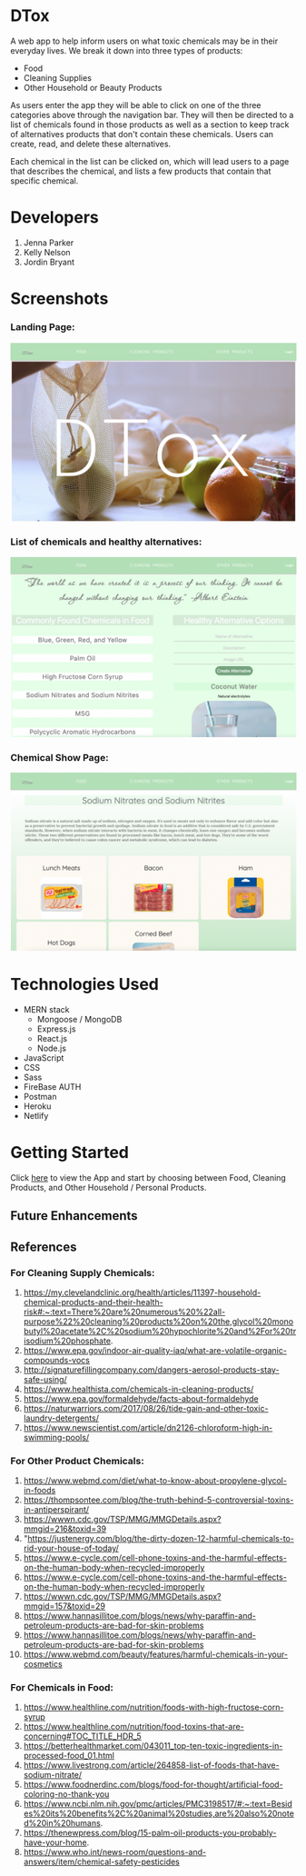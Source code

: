 # DTox
A web app to help inform users on what toxic chemicals may be in their everyday lives.  We break it down into three types of products: 
- Food
- Cleaning Supplies
- Other Household or Beauty Products

As users enter the app they will be able to click on one of the three categories above through the navigation bar.  They will then be directed to a list of chemicals found in those products as well as a section to keep track of alternatives products that don't contain these chemicals. Users can create, read, and delete these alternatives.

Each chemical in the list can be clicked on, which will lead users to a page that describes the chemical, and lists a few products that contain that specific chemical.

# Developers
1. Jenna Parker
2. Kelly Nelson
3. Jordin Bryant

# Screenshots
### Landing Page:
![](Photos%20for%20readme/Screen%20Shot%202022-10-06%20at%2010.20.50%20AM.png)
### List of chemicals and healthy alternatives:
![index page](Photos%20for%20readme/Screen%20Shot%202022-10-06%20at%2010.32.17%20AM.png)
### Chemical Show Page:
![show page](Photos%20for%20readme/Screen%20Shot%202022-10-06%20at%2010.33.02%20AM.png)

# Technologies Used
- MERN stack 
   - Mongoose / MongoDB
   - Express.js
   - React.js
   - Node.js
- JavaScript
- CSS
- Sass
- FireBase AUTH
- Postman
- Heroku
- Netlify

# Getting Started
Click [here]() to view the App and start by choosing between Food, Cleaning Products, and Other Household / Personal Products.

## Future Enhancements

## References
### For Cleaning Supply Chemicals:
1. https://my.clevelandclinic.org/health/articles/11397-household-chemical-products-and-their-health-risk#:~:text=There%20are%20numerous%20%22all-purpose%22%20cleaning%20products%20on%20the,glycol%20monobutyl%20acetate%2C%20sodium%20hypochlorite%20and%2For%20trisodium%20phosphate.
2. https://www.epa.gov/indoor-air-quality-iaq/what-are-volatile-organic-compounds-vocs
3. http://signaturefillingcompany.com/dangers-aerosol-products-stay-safe-using/
4. https://www.healthista.com/chemicals-in-cleaning-products/
5. https://www.epa.gov/formaldehyde/facts-about-formaldehyde
6. https://naturwarriors.com/2017/08/26/tide-gain-and-other-toxic-laundry-detergents/
7. https://www.newscientist.com/article/dn2126-chloroform-high-in-swimming-pools/
### For Other Product Chemicals:
1. https://www.webmd.com/diet/what-to-know-about-propylene-glycol-in-foods
2. https://thompsontee.com/blog/the-truth-behind-5-controversial-toxins-in-antiperspirant/
3. https://wwwn.cdc.gov/TSP/MMG/MMGDetails.aspx?mmgid=216&toxid=39
4. "https://justenergy.com/blog/the-dirty-dozen-12-harmful-chemicals-to-rid-your-house-of-today/
5. https://www.e-cycle.com/cell-phone-toxins-and-the-harmful-effects-on-the-human-body-when-recycled-improperly
6. https://www.e-cycle.com/cell-phone-toxins-and-the-harmful-effects-on-the-human-body-when-recycled-improperly
7. https://wwwn.cdc.gov/TSP/MMG/MMGDetails.aspx?mmgid=157&toxid=29
8. https://www.hannasillitoe.com/blogs/news/why-paraffin-and-petroleum-products-are-bad-for-skin-problems
9. https://www.hannasillitoe.com/blogs/news/why-paraffin-and-petroleum-products-are-bad-for-skin-problems
10. https://www.webmd.com/beauty/features/harmful-chemicals-in-your-cosmetics
### For Chemicals in Food:
1.  https://www.healthline.com/nutrition/foods-with-high-fructose-corn-syrup
2. https://www.healthline.com/nutrition/food-toxins-that-are-concerning#TOC_TITLE_HDR_5
3. https://betterhealthmarket.com/043011_top-ten-toxic-ingredients-in-processed-food_01.html
4. https://www.livestrong.com/article/264858-list-of-foods-that-have-sodium-nitrate/
5. https://www.foodnerdinc.com/blogs/food-for-thought/artificial-food-coloring-no-thank-you
6. https://www.ncbi.nlm.nih.gov/pmc/articles/PMC3198517/#:~:text=Besides%20its%20benefits%2C%20animal%20studies,are%20also%20noted%20in%20humans.
7. https://thenewpress.com/blog/15-palm-oil-products-you-probably-have-your-home.
8. https://www.who.int/news-room/questions-and-answers/item/chemical-safety-pesticides
